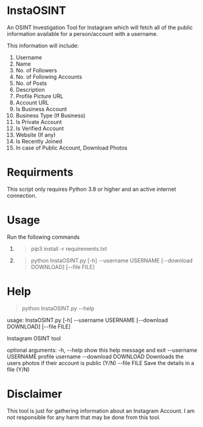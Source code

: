 # InstaOSINT
An OSINT Investigation Tool for Instagram which will fetch all of the public information available for a person/account with a username.

This information will include: 

  1. Username
  2. Name
  3. No. of Followers
  4. No. of Following Accounts
  5. No. of Posts
  6. Description
  7. Profile Picture URL
  8. Account URL
  9. Is Business Account
 10. Business Type (If Business)
 11. Is Private Account
 12. Is Verified Account
 13. Website (If any)
 14. Is Recently Joined
 15. In case of Public Account, Download Photos
 
 
# Requirments

This script only requires Python 3.8 or higher and an active internet connection.

# Usage

Run the following commands

  1. >pip3 install -r requirements.txt
  2. >python InstaOSINT.py [-h] --username USERNAME [--download DOWNLOAD] [--file FILE]
  
# Help

>python InstaOSINT.py --help

usage: InstaOSINT.py [-h] --username USERNAME [--download DOWNLOAD] [--file FILE]

Instagram OSINT tool

optional arguments:
  -h, --help           show this help message and exit
  --username USERNAME  profile username
  --download DOWNLOAD  Downloads the users photos if their account is public (Y/N)
  --file FILE          Save the details in a file (Y/N)
  
# Disclaimer

This tool is just for gathering information about an Instagram Account.
I am not responsible for any harm that may be done from this tool.
 
